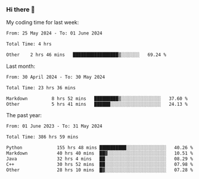 ### Hi there 👋

My coding time for last week:

<!--START_SECTION:week-->

```txt
From: 25 May 2024 - To: 01 June 2024

Total Time: 4 hrs

Other    2 hrs 46 mins   █████████████████▒░░░░░░░   69.24 %
```

<!--END_SECTION:week-->

Last month:

<!--START_SECTION:month-->

```txt
From: 30 April 2024 - To: 30 May 2024

Total Time: 23 hrs 36 mins

Markdown         8 hrs 52 mins   █████████▒░░░░░░░░░░░░░░░   37.60 %
Other            5 hrs 41 mins   ██████░░░░░░░░░░░░░░░░░░░   24.13 %
```

<!--END_SECTION:month-->

The past year:

<!--START_SECTION:year-->

```txt
From: 01 June 2023 - To: 31 May 2024

Total Time: 386 hrs 59 mins

Python             155 hrs 48 mins ██████████░░░░░░░░░░░░░░░   40.26 %
Markdown           40 hrs 40 mins  ██▓░░░░░░░░░░░░░░░░░░░░░░   10.51 %
Java               32 hrs 4 mins   ██░░░░░░░░░░░░░░░░░░░░░░░   08.29 %
C++                30 hrs 52 mins  ██░░░░░░░░░░░░░░░░░░░░░░░   07.98 %
Other              28 hrs 10 mins  █▓░░░░░░░░░░░░░░░░░░░░░░░   07.28 %
```

<!--END_SECTION:year-->
